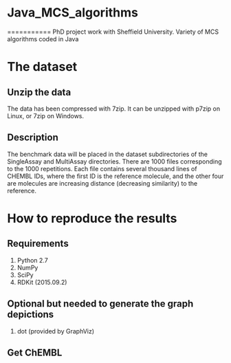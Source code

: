 # Java_MCS_algorithms
===========
PhD project work with Sheffield University.  Variety of MCS algorithms coded in Java

The dataset
===========

Unzip the data
--------------
The data has been compressed with 7zip. It can be unzipped with p7zip on Linux, or 7zip on Windows.

Description
-----------
The benchmark data will be placed in the dataset subdirectories of the
SingleAssay and MultiAssay directories. There are 1000 files corresponding
to the 1000 repetitions. Each file contains several thousand lines of
CHEMBL IDs, where the first ID is the reference molecule, and the other
four are molecules are increasing distance (decreasing similarity) to the
reference.

How to reproduce the results
============================

Requirements
------------
1. Python 2.7
2. NumPy
3. SciPy
4. RDKit (2015.09.2)

Optional but needed to generate the graph depictions
----------------------------------------------------
1. dot (provided by GraphViz)

Get ChEMBL
----------
